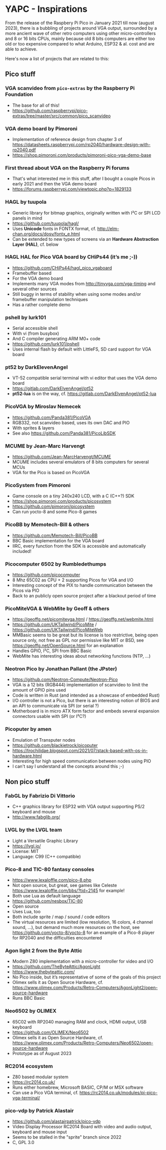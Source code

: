# YAPC - Inspirations

From the release of the Raspbery Pi Pico in January 2021 till now (august 2023), there is a bubbling of projects around VGA output, surrounded by a more ancient wave of other retro computers using other micro-controllers and 8 or 16 bits CPUs, mainly because old 8 bits computers are either too old or too expensive compared to what Arduino, ESP32 & al. cost and are able to achieve.

Here's now a list of projects that are related to this:

## Pico stuff

### __VGA scanvideo__ from `pico-extras` by the __Raspberry Pi Foundation__

- The base for all of this!
- <https://github.com/raspberrypi/pico-extras/tree/master/src/common/pico_scanvideo>

### __VGA demo board__ by __Pimoroni__

- Implementation of reference design from chapter 3 of <https://datasheets.raspberrypi.com/rp2040/hardware-design-with-rp2040.pdf>
- <https://shop.pimoroni.com/products/pimoroni-pico-vga-demo-base>

### __First thread about VGA__ on the __Raspberry Pi forums__

- That's what interested me in this stuff, after I bought a couple Picos in early 2021 and then the VGA demo board
- <https://forums.raspberrypi.com/viewtopic.php?p=1829133>

### __HAGL__ by __tuupola__

- Generic library for bitmap graphics, originally written with I²C or SPI LCD panels in mind
- <https://github.com/tuupola/hagl/>
- Uses __Unicode__ fonts in FONTX format, cf. <http://elm-chan.org/docs/dosv/fontx_e.html>
- Can be extended to new types of screens via an __Hardware Abstraction Layer (HAL)__, cf. below

### __HAGL HAL for Pico VGA board__ by __CHiPs44__ (it’s me ;-))

- <https://github.com/CHiPs44/hagl_pico_vgaboard>
- Framebuffer based
- For the VGA demo board
- Implements many VGA modes from <http://tinyvga.com/vga-timing> and several other sources
- Still buggy in terms of stability when using some modes and/or framebuffer manipulation techniques
- Has a rather complete demo

### __pshell__ by __lurk101__

- Serial accessible shell
- With vi (from busybox)
- And C compiler generating ARM M0+ code
- <https://github.com/lurk101/pshell>
- Uses internal flash by default with LittleFS, SD card support for VGA board

### __pt52__ by __DarkElevenAngel__

- VT-52 compatible serial terminal with vi editor that uses the VGA demo board
- <https://gitlab.com/DarkElvenAngel/pt52>
- __pt52-lua__ is on the way, cf. <https://gitlab.com/DarkElvenAngel/pt52-lua>

### __PicoVGA__ by __Miroslav Nemecek__

- <https://github.com/Panda381/PicoVGA>
- RGB332, not scanvideo based, uses its own DAC and PIO
- With sprites & layers
- See also <https://github.com/Panda381/PicoLibSDK>

### __MCUME__ by __Jean-Marc Harvengt__

- <https://github.com/Jean-MarcHarvengt/MCUME>
- MCUME includes several emulators of 8 bits computers for several MCUs
- VGA for the Pico is based on PicoVGA

### __PicoSystem__ from __Pimoroni__

- Game console on a tiny 240x240 LCD, with a C (C++?) SDK
- <https://shop.pimoroni.com/products/picosystem>
- <https://github.com/pimoroni/picosystem>
- Can run yocto-8 and some Pico-8 games

### __PicoBB__ by __Memotech-Bill & others__

- <https://github.com/Memotech-Bill/PicoBB>
- BBC Basic implementation for the VGA board
- IIRC, every function from the SDK is accessible and automatically included!

### __Picocomputer 6502__ by __Rumbledethumps__

- <https://github.com/picocomputer>
- 8 Mhz 65C02 as CPU + 2 supporting Picos for VGA and I/O
- Interesting concept of the PIX to handle communication between the Picos via PIO
- Back to an publicly open source project after a blackout period of time

### __PicoMiteVGA__ & __WebMite__ by __Geoff & others__

- <https://geoffg.net/picomitevga.html> / <https://geoffg.net/webmite.html>
- <https://github.com/UKTailwind/PicoMite> / <https://github.com/UKTailwind/PicoMiteWeb>
- MMBasic seems to be great but its license is too restrictive, being open source only, not free as GPL nor permissive like MIT or BSD, see <https://geoffg.net/OpenSource.html> for an explanation
- Handles GPIO, I²C, SPI from BBC Basic
- WebMite has interesting ideas about networking functions (NTP, ...)

### __Neotron Pico__ by __Jonathan Pallant (the JPster)__

- <https://github.com/Neotron-Compute/Neotron-Pico>
- VGA is a 12 bits (RGB444) implementation of scanvideo to limit the amount of GPIO pins used
- Code is written in Rust (and intended as a showcase of embedded Rust)
- I/O controller is not a Pico, but there is an interesting notion of BIOS and an API to communicate via SPI (or serial ?)
- Motherboard is in micro ATX form factor and embeds several expansion connectors usable with SPI (or I²C?)

### __Picoputer__ by __amen__

- Emulation of Transputer nodes
- <https://github.com/blackjetrock/picoputer>
- <https://trochilidae.blogspot.com/2021/07/stack-based-with-os-in-hardware.html>
- Interesting for high speed communication between nodes using PIO
- I can't say I understand all the concepts around this ;-)

## Non pico stuff

### __FabGL__ by __Fabrizio Di Vittorio__

- C++ graphics library for ESP32 with VGA output supporting PS/2 keyboard and mouse
- <http://www.fabglib.org/>

### __LVGL__ by __the LVGL team__

- Light a Versatile Graphic Library
- <https://lvgl.io/>
- License: MIT
- Language: C99 (C++ compatible)

### __Pico-8__ and __TIC-80__ fantasy consoles

- <https://www.lexaloffle.com/pico-8.php>
- Not open source, but great, see games like Celeste <https://www.lexaloffle.com/bbs/?tid=2145> for example!
- Both use Lua as default language
- <https://github.com/nesbox/TIC-80>
- Open source
- Uses Lua, too
- Both include sprite / map / sound / code editors
- The virtual resources are limited (low resolution, 16 colors, 4 channel sound, ...), but demand much more resources on the host, see <https://github.com/yocto-8/yocto-8> for an example of a Pico-8 player for RP2040 and the difficulties encountered

### __Agon light 2__ from __the Byte Attic__

- Modern Z80 implementation with a micro-controller for video and I/O
- <https://github.com/TheByteAttic/AgonLight>
- <https://www.thebyteattic.com/>
- No Pico inside, but it’s representative of some of the goals of this project
- Olimex sells it as Open Source Hardware, cf. <https://www.olimex.com/Products/Retro-Computers/AgonLight2/open-source-hardware>
- Runs BBC Basic

### __Neo6502__ by __OLIMEX__

- 65C02 with RP2040 managing RAM and clock, HDMI output, USB keyboard
- <https://github.com/OLIMEX/Neo6502>
- Olimex sells it as Open Source Hardware, cf. <https://www.olimex.com/Products/Retro-Computers/Neo6502/open-source-hardware>  
- Prototype as of August 2023

### __RC2014__ ecosystem

- Z80 based modular system
- <https://rc2014.co.uk/>
- Runs either homebrew, Microsoft BASIC, CP/M or MSX software
- Can use a Pico VGA terminal, cf. <https://rc2014.co.uk/modules/pi-pico-vga-terminal/>


### __pico-vdp__ by Patrick Alastair

- <https://github.com/alastairpatrick/pico-vdp>
- Video Display Processor RC2014 Board with video and audio output, keyboard and mouse input
- Seems to be stalled in the "sprite" branch since 2022
- C, GPL 3.0
